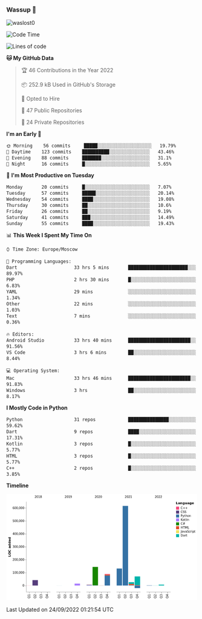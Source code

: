 ### Wassup 👋

<p align="left"> <img src="https://komarev.com/ghpvc/?username=waslost0" alt="waslost0" /></p>

<!--START_SECTION:waka-->
![Code Time](http://img.shields.io/badge/Code%20Time-1%2C600%20hrs%2045%20mins-blue)

![Lines of code](https://img.shields.io/badge/From%20Hello%20World%20I%27ve%20Written-1%20Million%20lines%20of%20code-blue)

**🐱 My GitHub Data** 

> 🏆 46 Contributions in the Year 2022
 > 
> 📦 252.9 kB Used in GitHub's Storage 
 > 
> 💼 Opted to Hire
 > 
> 📜 47 Public Repositories 
 > 
> 🔑 24 Private Repositories  
 > 
**I'm an Early 🐤** 

```text
🌞 Morning    56 commits     █████░░░░░░░░░░░░░░░░░░░░   19.79% 
🌆 Daytime    123 commits    ██████████░░░░░░░░░░░░░░░   43.46% 
🌃 Evening    88 commits     ███████░░░░░░░░░░░░░░░░░░   31.1% 
🌙 Night      16 commits     █░░░░░░░░░░░░░░░░░░░░░░░░   5.65%

```
📅 **I'm Most Productive on Tuesday** 

```text
Monday       20 commits     █░░░░░░░░░░░░░░░░░░░░░░░░   7.07% 
Tuesday      57 commits     █████░░░░░░░░░░░░░░░░░░░░   20.14% 
Wednesday    54 commits     ████░░░░░░░░░░░░░░░░░░░░░   19.08% 
Thursday     30 commits     ██░░░░░░░░░░░░░░░░░░░░░░░   10.6% 
Friday       26 commits     ██░░░░░░░░░░░░░░░░░░░░░░░   9.19% 
Saturday     41 commits     ███░░░░░░░░░░░░░░░░░░░░░░   14.49% 
Sunday       55 commits     ████░░░░░░░░░░░░░░░░░░░░░   19.43%

```


📊 **This Week I Spent My Time On** 

```text
⌚︎ Time Zone: Europe/Moscow

💬 Programming Languages: 
Dart                     33 hrs 5 mins       ██████████████████████░░░   89.97% 
PHP                      2 hrs 30 mins       █░░░░░░░░░░░░░░░░░░░░░░░░   6.83% 
YAML                     29 mins             ░░░░░░░░░░░░░░░░░░░░░░░░░   1.34% 
Other                    22 mins             ░░░░░░░░░░░░░░░░░░░░░░░░░   1.03% 
Text                     7 mins              ░░░░░░░░░░░░░░░░░░░░░░░░░   0.36%

🔥 Editors: 
Android Studio           33 hrs 40 mins      ███████████████████████░░   91.56% 
VS Code                  3 hrs 6 mins        ██░░░░░░░░░░░░░░░░░░░░░░░   8.44%

💻 Operating System: 
Mac                      33 hrs 46 mins      ███████████████████████░░   91.83% 
Windows                  3 hrs               ██░░░░░░░░░░░░░░░░░░░░░░░   8.17%

```

**I Mostly Code in Python** 

```text
Python                   31 repos            ███████████████░░░░░░░░░░   59.62% 
Dart                     9 repos             ████░░░░░░░░░░░░░░░░░░░░░   17.31% 
Kotlin                   3 repos             █░░░░░░░░░░░░░░░░░░░░░░░░   5.77% 
HTML                     3 repos             █░░░░░░░░░░░░░░░░░░░░░░░░   5.77% 
C++                      2 repos             █░░░░░░░░░░░░░░░░░░░░░░░░   3.85%

```


**Timeline**

![Chart not found](https://raw.githubusercontent.com/waslost0/waslost0/master/charts/bar_graph.png) 


 Last Updated on 24/09/2022 01:21:54 UTC
<!--END_SECTION:waka-->


